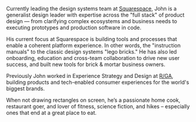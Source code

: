 Currently leading the design systems team at [Squarespace](https://squarespace.com), John is a generalist design leader with expertise across the "full stack" of product design — from clarifying complex ecosystems and business needs to executing prototypes and production software in code.

His current focus at Squarespace is building tools and processes that enable a coherent platform experience. In other words, the "instruction manuals" to the classic design systems "lego bricks." He has also led onboarding, education and cross-team collaboration to drive new user success, and built new tools for brick & mortar business owners.

Previously John worked in Experience Strategy and Design at [R/GA](https://rga.com), building products and tech-enabled consumer experiences for the world's biggest brands.

When not drawing rectangles on screen, he’s a passionate home cook, restaurant goer, and lover of fitness, science fiction, and hikes – especially ones that end at a great place to eat.
